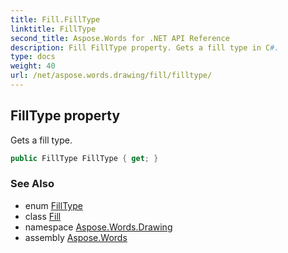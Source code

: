 ```yaml
---
title: Fill.FillType
linktitle: FillType
second_title: Aspose.Words for .NET API Reference
description: Fill FillType property. Gets a fill type in C#.
type: docs
weight: 40
url: /net/aspose.words.drawing/fill/filltype/
---
```

## FillType property

Gets a fill type.

```csharp
public FillType FillType { get; }
```

### See Also

* enum [FillType](../../filltype/)
* class [Fill](../)
* namespace [Aspose.Words.Drawing](../../fill/)
* assembly [Aspose.Words](../../../)
